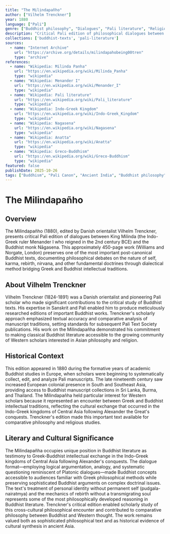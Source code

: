 ```yaml
---
title: "The Milindapañho"
author: ["Vilhelm Trenckner"]
year: 1880
language: ["Pali"]
genre: ["Buddhist philosophy", "Dialogues", "Pali literature", "Religious texts"]
description: "Critical Pali edition of philosophical dialogues between Indo-Greek King Milinda (Menander I, 2nd century BCE) and Buddhist monk Nāgasena, representing unique encounter between Greek dialectical tradition and Buddhist thought. Addresses fundamental Buddhist doctrines including no-self (anatta), karma, rebirth, and enlightenment through sophisticated question-and-answer format reminiscent of Platonic dialogues. Trenckner's 1880 edition made this important text accessible to Western scholars studying cross-cultural philosophical exchange."
collections: ['buddhist-texts', 'pali-literature']
sources:
  - name: "Internet Archive"
    url: "https://archive.org/details/milindapahobeing00tren"
    type: "archive"
references:
  - name: "Wikipedia: Milinda Panha"
    url: "https://en.wikipedia.org/wiki/Milinda_Panha"
    type: "wikipedia"
  - name: "Wikipedia: Menander I"
    url: "https://en.wikipedia.org/wiki/Menander_I"
    type: "wikipedia"
  - name: "Wikipedia: Pali literature"
    url: "https://en.wikipedia.org/wiki/Pali_literature"
    type: "wikipedia"
  - name: "Wikipedia: Indo-Greek Kingdom"
    url: "https://en.wikipedia.org/wiki/Indo-Greek_Kingdom"
    type: "wikipedia"
  - name: "Wikipedia: Nagasena"
    url: "https://en.wikipedia.org/wiki/Nagasena"
    type: "wikipedia"
  - name: "Wikipedia: Anatta"
    url: "https://en.wikipedia.org/wiki/Anatta"
    type: "wikipedia"
  - name: "Wikipedia: Greco-Buddhism"
    url: "https://en.wikipedia.org/wiki/Greco-Buddhism"
    type: "wikipedia"
featured: false
publishDate: 2025-10-26
tags: ["Buddhism", "Pali Canon", "Ancient India", "Buddhist philosophy", "Indo-Greek", "religious texts", "philosophical dialogue", "digital heritage", "public domain"]
---
```


# The Milindapañho

## Overview

The Milindapañho (1880), edited by Danish orientalist Vilhelm Trenckner, presents critical Pali edition of dialogues between King Milinda (the Indo-Greek ruler Menander I who reigned in the 2nd century BCE) and the Buddhist monk Nāgasena. This approximately 450-page work (Williams and Norgate, London) preserves one of the most important post-canonical Buddhist texts, documenting philosophical debates on the nature of self, karma, rebirth, nirvana, and other fundamental doctrines through dialectical method bridging Greek and Buddhist intellectual traditions.

## About Vilhelm Trenckner

Vilhelm Trenckner (1824-1891) was a Danish orientalist and pioneering Pali scholar who made significant contributions to the critical study of Buddhist texts. His expertise in Sanskrit and Pali enabled him to produce meticulously researched editions of important Buddhist works. Trenckner's scholarly approach emphasized textual accuracy and comparative analysis of manuscript traditions, setting standards for subsequent Pali Text Society publications. His work on the Milindapañha demonstrated his commitment to making classical Buddhist literature accessible to the growing community of Western scholars interested in Asian philosophy and religion.

## Historical Context

This edition appeared in 1880 during the formative years of academic Buddhist studies in Europe, when scholars were beginning to systematically collect, edit, and analyze Pali manuscripts. The late nineteenth century saw increased European colonial presence in South and Southeast Asia, providing access to Buddhist manuscript collections in Sri Lanka, Burma, and Thailand. The Milindapañha held particular interest for Western scholars because it represented an encounter between Greek and Buddhist intellectual traditions, reflecting the cultural exchange that occurred in the Indo-Greek kingdoms of Central Asia following Alexander the Great's conquests. Trenckner's edition made this important text available for comparative philosophy and religious studies.

## Literary and Cultural Significance

The Milindapañha occupies unique position in Buddhist literature as testimony to Greek-Buddhist intellectual exchange in the Indo-Greek kingdoms of Central Asia following Alexander's conquests. The dialogue format—employing logical argumentation, analogy, and systematic questioning reminiscent of Platonic dialogues—made Buddhist concepts accessible to audiences familiar with Greek philosophical methods while preserving sophisticated Buddhist arguments on complex doctrinal issues. The text's treatment of personal identity without permanent self (pudgala-nairatmya) and the mechanics of rebirth without a transmigrating soul represents some of the most philosophically developed reasoning in Buddhist literature. Trenckner's critical edition enabled scholarly study of this cross-cultural philosophical encounter and contributed to comparative philosophy between Buddhist and Western thought. The work remains valued both as sophisticated philosophical text and as historical evidence of cultural synthesis in ancient Asia.
